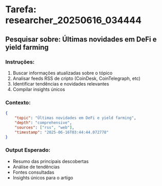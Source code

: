 # Tarefa: researcher_20250616_034444

## Pesquisar sobre: Últimas novidades em DeFi e yield farming

### Instruções:
1. Buscar informações atualizadas sobre o tópico
2. Analisar feeds RSS de cripto (CoinDesk, CoinTelegraph, etc)
3. Identificar tendências e novidades relevantes
4. Compilar insights únicos

### Contexto:
```json
{
    "topic": "Últimas novidades em DeFi e yield farming",
    "depth": "comprehensive",
    "sources": ["rss", "web"],
    "timestamp": "2025-06-16T03:44:44.072778"
}
```

### Output Esperado:
- Resumo das principais descobertas
- Análise de tendências
- Fontes consultadas
- Insights únicos para o artigo
